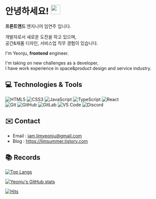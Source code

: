 # 안녕하세요! <img src="https://raw.githubusercontent.com/aemmadi/aemmadi/master/wave.gif" width="30">

**프론트엔드** 엔지니어 임연주 입니다.   
   
개발자로서 새로운 도전을 하고 있으며,   
공간&제품 디자인, 서비스업 직무 경험이 있습니다.   
   

I'm Yeonju, **frontend** engineer.   
   
I'm taking on new challenges as a developer,   
I have work experience in space&product design and service industry.


## 💻 Technologies & Tools

  ![HTML5](https://img.shields.io/badge/-HTML5-E34F26?style=plastic&logo=html5&logoColor=white)
  ![CSS3](https://img.shields.io/badge/-CSS3-1572B6?style=plastic&logo=css3)
  ![JavaScript](https://img.shields.io/badge/-JavaScript-F7DF1E?style=plastic&logo=javascript&logoColor=white)
  ![TypeScript](https://img.shields.io/badge/-TypeScript-3178C6?style=plastic&logo=TypeScript&logoColor=white)
  ![React](https://img.shields.io/badge/-React-61DAFB?style=plastic&logo=react&logoColor=white)  
  ![Git](https://img.shields.io/badge/-Git-F05032?style=plastic&logo=git&logoColor=white)
  ![GitHub](https://img.shields.io/badge/-GitHub-181717?style=plastic&logo=github)
  ![GitLab](https://img.shields.io/badge/-GitLab-FC6D26?style=plastic&logo=gitlab&logoColor=white)
  ![VS Code](https://img.shields.io/badge/-VS%20Code-007ACC?style=plastic&logo=visual-studio-code)
  ![Discord](https://img.shields.io/badge/-Discord-5865F2?style=plastic&logo=Discord&logoColor=white)


## ✉️ Contact
- Email : <iam.limyeonju@gmail.com>
- Blog : <https://limsummer.tistory.com>

## 📚 Records

[![Top Langs](https://github-readme-stats.vercel.app/api/top-langs/?username=yeondooo&theme=blueberry&card_width=445&hide=shell&layout=compact)](https://github.com/anuraghazra/github-readme-stats)

[![Yeonju's GitHub stats](https://github-readme-stats.vercel.app/api?username=yeondooo&count_private=true&show_icons=true&theme=blueberry)](https://github.com/anuraghazra/github-readme-stats)

[![Hits](https://hits.seeyoufarm.com/api/count/incr/badge.svg?url=https%3A%2F%2Fgithub.com%2Fyeondooo&count_bg=%2344AAFF&title_bg=%234B4B4B&icon_color=%23E7E7E7&title=visitors&edge_flat=false)](https://hits.seeyoufarm.com)
